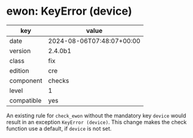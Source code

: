[//]: # (werk v2)
# ewon: KeyError (device)

key        | value
---------- | ---
date       | 2024-08-06T07:48:07+00:00
version    | 2.4.0b1
class      | fix
edition    | cre
component  | checks
level      | 1
compatible | yes

An existing rule for `check_ewon` without the mandatory key `device` would result in an exception
`KeyError (device)`.
This change makes the check function use a default, if `device` is not set.
